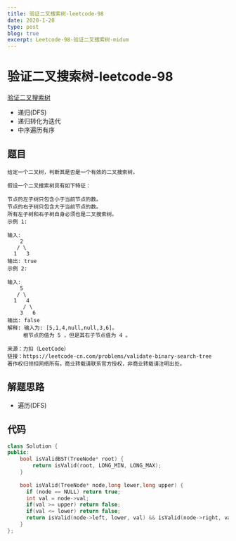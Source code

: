 ```yaml
---
title: 验证二叉搜索树-leetcode-98
date: 2020-1-28
type: post
blog: true
excerpt: Leetcode-98-验证二叉搜索树-midum
---
```


# 验证二叉搜索树-leetcode-98

[验证二叉搜索树](https://leetcode-cn.com/problems/validate-binary-search-tree/)

* 递归(DFS)
* 递归转化为迭代
* 中序遍历有序

## 题目

```
给定一个二叉树，判断其是否是一个有效的二叉搜索树。

假设一个二叉搜索树具有如下特征：

节点的左子树只包含小于当前节点的数。
节点的右子树只包含大于当前节点的数。
所有左子树和右子树自身必须也是二叉搜索树。
示例 1:

输入:
    2
   / \
  1   3
输出: true
示例 2:

输入:
    5
   / \
  1   4
     / \
    3   6
输出: false
解释: 输入为: [5,1,4,null,null,3,6]。
     根节点的值为 5 ，但是其右子节点值为 4 。

来源：力扣（LeetCode）
链接：https://leetcode-cn.com/problems/validate-binary-search-tree
著作权归领扣网络所有。商业转载请联系官方授权，非商业转载请注明出处。
```

## 解题思路

* 遍历(DFS)

## 代码

```cpp
class Solution {
public:
    bool isValidBST(TreeNode* root) {
        return isValid(root, LONG_MIN, LONG_MAX);
    }
    
    bool isValid(TreeNode* node,long lower,long upper) {
      if (node == NULL) return true;
      int val = node->val;
      if(val >= upper) return false;
      if(val <= lower) return false;
      return isValid(node->left, lower, val) && isValid(node->right, val, upper);
    }
};
```